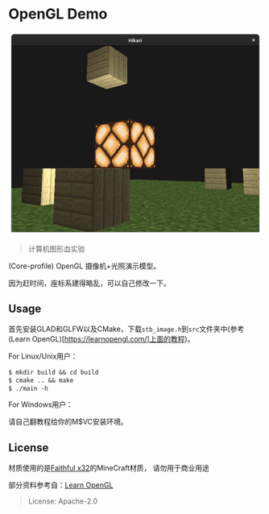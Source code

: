 # OpenGL Demo

![](res/preview.png)

> 计算机图形血实验

(Core-profile) OpenGL 摄像机+光照演示模型。

因为赶时间，座标系建得略乱，可以自己修改一下。

## Usage

首先安装GLAD和GLFW以及CMake，下载`stb_image.h`到`src`文件夹中(参考(Learn OpenGL)[https://learnopengl.com/]上面的教程)。

For Linux/Unix用户：

```
$ mkdir build && cd build
$ cmake .. && make
$ ./main -h
```

For Windows用户：

请自己翻教程给你的M$VC安装环境。

## License

材质使用的是[Faithful x32](https://www.curseforge.com/minecraft/texture-packs/faithful-team)的MineCraft材质， 请勿用于商业用途

部分资料参考自：[Learn OpenGL](https://learnopengl.com/)

> License: Apache-2.0
